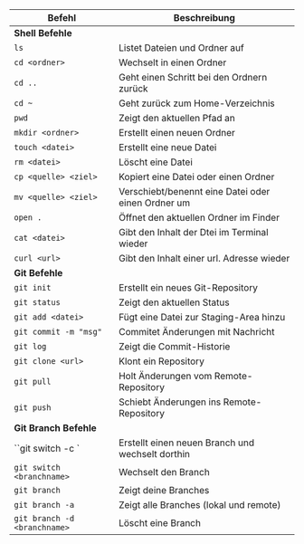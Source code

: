 | Befehl                        | Beschreibung                                       |
| ----------------------------- | -------------------------------------------------- |
| **Shell Befehle**             |                                                    |
| `ls`                          | Listet Dateien und Ordner auf                      |
| `cd <ordner>`                 | Wechselt in einen Ordner                           |
| `cd ..`                       | Geht einen Schritt bei den Ordnern zurück          |
| `cd ~`                        | Geht zurück zum Home-Verzeichnis                   |
| `pwd`                         | Zeigt den aktuellen Pfad an                        |
| `mkdir <ordner>`              | Erstellt einen neuen Ordner                        |
| `touch <datei>`               | Erstellt eine neue Datei                           |
| `rm <datei>`                  | Löscht eine Datei                                  |
| `cp <quelle> <ziel>`          | Kopiert eine Datei oder einen Ordner               |
| `mv <quelle> <ziel>`          | Verschiebt/benennt eine Datei oder einen Ordner um |
| `open .`                      | Öffnet den aktuellen Ordner im Finder              |
| `cat <datei>`                 | Gibt den Inhalt der Dtei im Terminal wieder        |
| `curl <url>`                  | Gibt den Inhalt einer url. Adresse wieder          |
| **Git Befehle**               |                                                    |
| `git init`                    | Erstellt ein neues Git-Repository                  |
| `git status`                  | Zeigt den aktuellen Status                         |
| `git add <datei>`             | Fügt eine Datei zur Staging-Area hinzu             |
| `git commit -m "msg"`         | Commitet Änderungen mit Nachricht                  |
| `git log`                     | Zeigt die Commit-Historie                          |
| `git clone <url>`             | Klont ein Repository                               |
| `git pull`                    | Holt Änderungen vom Remote-Repository              |
| `git push`                    | Schiebt Änderungen ins Remote-Repository           |
| **Git Branch Befehle**        |                                                    |
| ``git switch -c <branchname>` | Erstellt einen neuen Branch und wechselt dorthin   |
| `git switch <branchname>`     | Wechselt den Branch                                |
| `git branch`                  | Zeigt deine Branches                               |
| `git branch -a`               | Zeigt alle Branches (lokal und remote)             |
| `git branch -d <branchname>`  | Löscht eine Branch                                 |
